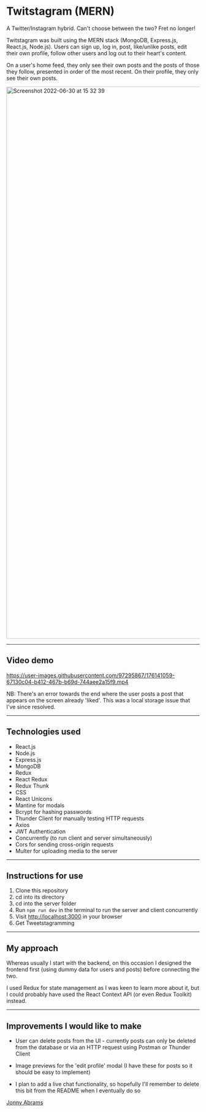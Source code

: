 # Twitstagram (MERN)

A Twitter/Instagram hybrid. Can't choose between the two? Fret no longer!

Twitstagram was built using the MERN stack (MongoDB, Express.js, React.js, Node.js). Users can sign up, log in, post, like/unlike posts, edit their own profile, follow other users and log out to their heart's content.

On a user's home feed, they only see their own posts and the posts of those they follow, presented in order of the most recent. On their profile, they only see their own posts.

<img width="1440" alt="Screenshot 2022-06-30 at 15 32 39" src="https://user-images.githubusercontent.com/97295867/176704749-ff106d39-eba9-4306-8fd5-bae6a4a05bdb.png">

---

## Video demo

https://user-images.githubusercontent.com/97295867/176141059-67130c04-b412-467b-b69d-744aee2a15f9.mp4

NB: There's an error towards the end where the user posts a post that appears on the screen already 'liked'. This was a local storage issue that I've since resolved.

---

## Technologies used

* React.js
* Node.js
* Express.js
* MongoDB
* Redux
* React Redux
* Redux Thunk
* CSS
* React Unicons
* Mantine for modals
* Bcrypt for hashing passwords
* Thunder Client for manually testing HTTP requests
* Axios
* JWT Authentication
* Concurrently (to run client and server simultaneously)
* Cors for sending cross-origin requests
* Multer for uploading media to the server

---

## Instructions for use

1. Clone this repository
2. cd into its directory
3. cd into the server folder
4. Run `npm run dev` in the terminal to run the server and client concurrently
5. Visit [http://localhost:3000](http://localhost:3000) in your browser
6. Get Tweetstagramming

---

## My approach

Whereas usually I start with the backend, on this occasion I designed the frontend first (using dummy data for users and posts) before connecting the two.

I used Redux for state management as I was keen to learn more about it, but I could probably have used the React Context API (or even Redux Toolkit) instead.

---

## Improvements I would like to make

* User can delete posts from the UI - currently posts can only be deleted from the database or via an HTTP request using Postman or Thunder Client

* Image previews for the 'edit profile' modal (I have these for posts so it should be easy to implement)

* I plan to add a live chat functionality, so hopefully I'll remember to delete this bit from the README when I eventually do so

[Jonny Abrams](https://github.com/jonnyabrams)
